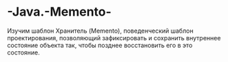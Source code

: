 # -Java.-Memento-
Изучим шаблон Хранитель (Memento), поведенческий шаблон проектирования, позволяющий зафиксировать и сохранить внутреннее состояние объекта так, чтобы позднее восстановить его в это состояние.
